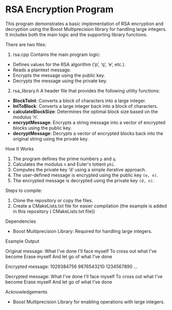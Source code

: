 # RSA Encryption Program

This program demonstrates a basic implementation of RSA encryption and decryption using the Boost Multiprecision library for handling large integers. It includes both the main logic and the supporting library functions.

There are two files:

1) rsa.cpp
Contains the main program logic:
- Defines values for the RSA algorithm (‘p’, ‘q’, ‘e’, etc.).
- Reads a plaintext message.
- Encrypts the message using the public key.
- Decrypts the message using the private key.

2) rsa_library.h
A header file that provides the following utility functions:

- **BlockToInt**: Converts a block of characters into a large integer.
- **IntToBlock**: Converts a large integer back into a block of characters.
- **calculateBlockSize**: Determines the optimal block size based on the modulus ‘n’.
- **encryptMessage**: Encrypts a string message into a vector of encrypted blocks using the public key.
- **decryptMessage**: Decrypts a vector of encrypted blocks back into the original string using the private key.

How It Works
1. The program defines the prime numbers `p` and `q`.
2. Calculates the modulus `n` and Euler's totient `phi`.
3. Computes the private key ‘d’ using a simple iterative approach.
4. The user-defined message is encrypted using the public key `(e, n)`.
5. The encrypted message is decrypted using the private key `(d, n)`.


 Steps to compile:
 1) Clone the repository or copy the files.
 2) Create a CMakeLists.txt file for easier compilation (the example is added in this repository ( CMakeLists.txt file))
 

Dependencies
- Boost Multiprecision Library: Required for handling large integers.

Example Output

Original message: What I've done I'll face myself To cross out what I've become Erase myself And let go of what I've done

Encrypted message: 1029384756 9876543210 1234567890 ...

Decrypted message: What I've done I'll face myself To cross out what I've become Erase myself And let go of what I've done


Acknowledgements
- Boost Multiprecision Library for enabling operations with large integers.
